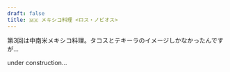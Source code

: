 ```yaml
---
draft: false
title: 🇲🇽 メキシコ料理 <ロス・ノビオス>
---
```


第3回は中南米メキシコ料理。タコスとテキーラのイメージしかなかったんですが…

under construction...
